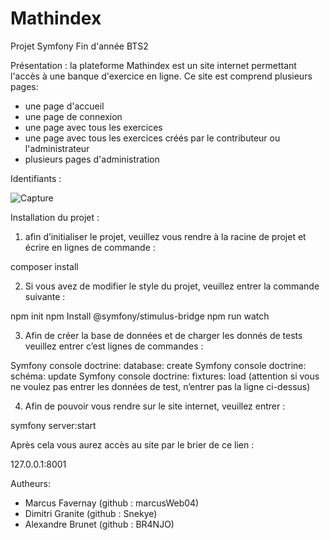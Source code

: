 # Mathindex
Projet Symfony Fin d'année BTS2 

Présentation :
la plateforme Mathindex est un site internet permettant l'accès à une banque d'exercice en ligne.
Ce site est comprend plusieurs pages:
- une page d'accueil
- une page de connexion
- une page avec tous les exercices
- une page avec tous les exercices créés par le contributeur ou l'administrateur
- plusieurs pages d'administration

Identifiants :

![Capture](https://github.com/BR4NJO/Mathindex/assets/101703473/0d35cade-fb22-440b-958f-14f730b08756)


Installation du projet :

1. afin d’initialiser le projet, veuillez vous rendre à la racine de projet et écrire en lignes de commande :

composer install


2. Si vous avez de modifier le style du projet, veuillez entrer la commande suivante :

npm init
npm Install @symfony/stimulus-bridge
npm run watch

3. Afin de créer la base de données et de charger les donnés de tests veuillez entrer c’est lignes de commandes :

Symfony console doctrine: database: create
Symfony console doctrine: schéma: update
Symfony console doctrine: fixtures: load 
(attention si vous ne voulez pas entrer les données de test, n’entrer pas la ligne ci-dessus)

4. Afin de pouvoir vous rendre sur le site internet, veuillez entrer :
 
symfony server:start

Après cela vous aurez accès au site par le brier de ce lien :

127.0.0.1:8001


Autheurs:

- Marcus Favernay (github : marcusWeb04)
- Dimitri Granite (github : Snekye)
- Alexandre Brunet (github : BR4NJO)
